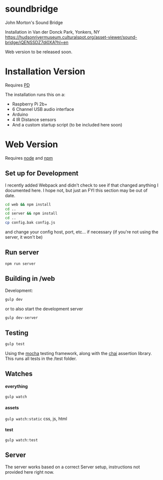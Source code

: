 # soundbridge
John Morton's Sound Bridge

Installation in Van der Donck Park, Yonkers, NY
https://hudsonrivermuseum.culturalspot.org/asset-viewer/sound-bridge/iQENSSDZ7di0XA?hl=en

Web version to be released soon.

# Installation Version

Requires [PD](https://puredata.info/)

The installation runs this on a:
* Raspberry Pi 2b+
* 6 Channel USB audio interface
* Arduino
* 4 IR Distance sensors
* And a custom startup script (to be included here soon)

# Web Version

Requires [node](https://nodejs.org) and [npm](https://npmjs.com)

## Set up for Development

I recently added Webpack and didn't check to see if that changed anything I documented here.  I hope not, but just an FYI this section may be out of date.

```sh
cd web && npm install
cd ..
cd server && npm install
cd ..
cp config.bak config.js
```
and change your config host, port, etc... if necessary (if you're not using the server, it won't be)

## Run server
`npm run server`

## Building in /web

Development:
```sh
gulp dev
```
or to also start the development server
```sh
gulp dev-server
```

## Testing
```sh
gulp test
```
Using the [mocha](http://mochajs.org/) testing framework, along with the [chai](http://chaijs.com/) assertion library.  This runs all tests in the /test folder.

## Watches
#### everything
```sh
gulp watch
```
#### assets
`gulp watch:static`
css, js, html

#### test
`gulp watch:test`

## Server

The server works based on a correct Server setup, instructions not provided here right now.

